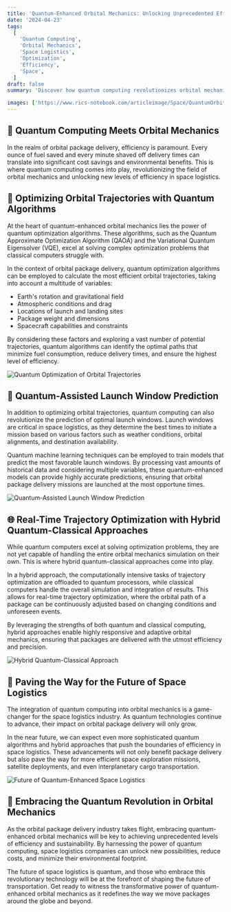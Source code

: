 ```yaml
---
title: 'Quantum-Enhanced Orbital Mechanics: Unlocking Unprecedented Efficiency in Space Logistics'
date: '2024-04-23'
tags:
  [
    'Quantum Computing',
    'Orbital Mechanics',
    'Space Logistics',
    'Optimization',
    'Efficiency',
    'Space',
  ]
draft: false
summary: 'Discover how quantum computing revolutionizes orbital mechanics, enabling highly efficient trajectory planning and optimization for orbital package delivery. By harnessing the power of quantum algorithms, space logistics can achieve unprecedented levels of efficiency, reducing fuel consumption and delivery times.'

images: ['https://www.rics-notebook.com/articleimage/Space/QuantumOrbitalMechanics.webp', 'https://www.quantumcybersolutions.com/OPD/quantum-optimization.webp', 'https://www.quantumcybersolutions.com/OPD/quantum-launch-prediction.webp', 'https://www.quantumcybersolutions.com/OPD/hybrid-quantum-classical.webp', 'https://www.quantumcybersolutions.com/OPD/quantum-future.webp']
---
```


## 🌌 Quantum Computing Meets Orbital Mechanics

In the realm of orbital package delivery, efficiency is paramount. Every ounce of fuel saved and every minute shaved off delivery times can translate into significant cost savings and environmental benefits. This is where quantum computing comes into play, revolutionizing the field of orbital mechanics and unlocking new levels of efficiency in space logistics.

## 🚀 Optimizing Orbital Trajectories with Quantum Algorithms

At the heart of quantum-enhanced orbital mechanics lies the power of quantum optimization algorithms. These algorithms, such as the Quantum Approximate Optimization Algorithm (QAOA) and the Variational Quantum Eigensolver (VQE), excel at solving complex optimization problems that classical computers struggle with.

In the context of orbital package delivery, quantum optimization algorithms can be employed to calculate the most efficient orbital trajectories, taking into account a multitude of variables:

- Earth's rotation and gravitational field
- Atmospheric conditions and drag
- Locations of launch and landing sites
- Package weight and dimensions
- Spacecraft capabilities and constraints

By considering these factors and exploring a vast number of potential trajectories, quantum algorithms can identify the optimal paths that minimize fuel consumption, reduce delivery times, and ensure the highest level of efficiency.

![Quantum Optimization of Orbital Trajectories](https://www.quantumcybersolutions.com/OPD/quantum-optimization.webp)

## 🎯 Quantum-Assisted Launch Window Prediction

In addition to optimizing orbital trajectories, quantum computing can also revolutionize the prediction of optimal launch windows. Launch windows are critical in space logistics, as they determine the best times to initiate a mission based on various factors such as weather conditions, orbital alignments, and destination availability.

Quantum machine learning techniques can be employed to train models that predict the most favorable launch windows. By processing vast amounts of historical data and considering multiple variables, these quantum-enhanced models can provide highly accurate predictions, ensuring that orbital package delivery missions are launched at the most opportune times.

![Quantum-Assisted Launch Window Prediction](https://www.quantumcybersolutions.com/OPD/quantum-launch-prediction.webp)

## 🌐 Real-Time Trajectory Optimization with Hybrid Quantum-Classical Approaches

While quantum computers excel at solving optimization problems, they are not yet capable of handling the entire orbital mechanics simulation on their own. This is where hybrid quantum-classical approaches come into play.

In a hybrid approach, the computationally intensive tasks of trajectory optimization are offloaded to quantum processors, while classical computers handle the overall simulation and integration of results. This allows for real-time trajectory optimization, where the orbital path of a package can be continuously adjusted based on changing conditions and unforeseen events.

By leveraging the strengths of both quantum and classical computing, hybrid approaches enable highly responsive and adaptive orbital mechanics, ensuring that packages are delivered with the utmost efficiency and precision.

![Hybrid Quantum-Classical Approach](https://www.quantumcybersolutions.com/OPD/hybrid-quantum-classical.webp)

## 🔮 Paving the Way for the Future of Space Logistics

The integration of quantum computing into orbital mechanics is a game-changer for the space logistics industry. As quantum technologies continue to advance, their impact on orbital package delivery will only grow.

In the near future, we can expect even more sophisticated quantum algorithms and hybrid approaches that push the boundaries of efficiency in space logistics. These advancements will not only benefit package delivery but also pave the way for more efficient space exploration missions, satellite deployments, and even interplanetary cargo transportation.

![Future of Quantum-Enhanced Space Logistics](https://www.quantumcybersolutions.com/OPD/quantum-future.webp)

## 🚀 Embracing the Quantum Revolution in Orbital Mechanics

As the orbital package delivery industry takes flight, embracing quantum-enhanced orbital mechanics will be key to achieving unprecedented levels of efficiency and sustainability. By harnessing the power of quantum computing, space logistics companies can unlock new possibilities, reduce costs, and minimize their environmental footprint.

The future of space logistics is quantum, and those who embrace this revolutionary technology will be at the forefront of shaping the future of transportation. Get ready to witness the transformative power of quantum-enhanced orbital mechanics as it redefines the way we move packages around the globe and beyond.
